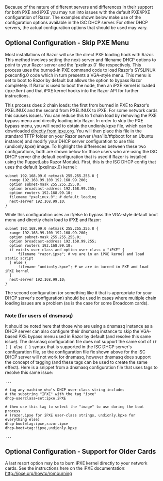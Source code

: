 Because of the nature of different servers and differences in their support for both PXE and iPXE you may run into issues with the default PXE/iPXE configuration of Razor. The examples shown below make use of the configuration options available in the ISC DHCP server.  For other DHCP servers, the actual configuration options that should be used may vary.

## Optional Configuration - Skip PXE Menu

Most installations of Razor will use the direct PXE loading hook with Razor. This method involves setting the next-server and filename DHCP options to point to your Razor server and the 'pxelinux.0' file respectively. This process uses the burned-in PXE command code to load Razor's SYSLINUX pxeconfig.0 code which in turn presents a VGA-style menu. This menu is set to boot to Razor by default but allows the option to bypass Razor completely. If Razor is used to boot the node, then an iPXE kernel is loaded (ipxe.lkrn) and that iPXE kernel hooks into the Razor API for further instructions.

This process does 2 chain loads: the first from burned in PXE to Razor's PXELINUX and the second from PXELINUX to iPXE. For some network cards this causes issues. You can reduce this to 1 chain load by removing the PXE bypass menu and directly loading into Razor. In order to skip the PXE bypass menu, you will need to obtain the undionly.kpxe file, which can be downloaded [directly from ipxe.org](http://boot.ipxe.org/undionly.kpxe). You will then place this file in the standard TFTP folder on your Razor server (/var/lib/tftpboot for an Ubuntu instance) and modify your DHCP server configuration to use this (undionly.kpxe) image. To highlight the differences between these two configurations, both are shown below for those users who are using the ISC DHCP server (the default configuration that is used if Razor is installed using the PuppetLabs Razor Module).  First, this is the ISC DHCP config that uses the default (pxelinux.0) kernel:

```
subnet 192.168.99.0 netmask 255.255.255.0 {
  range 192.168.99.100 192.168.99.200;
  option subnet-mask 255.255.255.0;
  option broadcast-address 192.168.99.255;
  option routers 192.168.99.10;
  filename "pxelinux.0"; # default loading
  next-server 192.168.99.10;
}
```

While this configuration uses an if/else to bypass the VGA-style default boot menu and directly chain load to iPXE and Razor:

```
subnet 192.168.99.0 netmask 255.255.255.0 {
  range 192.168.99.100 192.168.99.200;
  option subnet-mask 255.255.255.0;
  option broadcast-address 192.168.99.255;
  option routers 192.168.99.10;
  if exists user-class and option user-class = "iPXE" {
      filename "razor.ipxe"; # we are in an iPXE kernel and load static script
  } else {
      filename "undionly.kpxe"; # we are in burned in PXE and load iPXE kernel
  }
  next-server 192.168.99.10;
}
```

The second configuration (or something like it that is appropriate for your DHCP server's configuration) should be used in cases where multiple chain loading issues are a problem (as is the case for some Broadcom cards).

### Note (for users of dnsmasq)

It should be noted here that those who are using a dnsmasq instance as a DHCP server can also configure their dnsmasq instance to skip the VGA-based PXE bypass menu used in Razor by default (and resolve this same issue).  The dnsmasq configuration file does not support the same sort of `if { } else { }` syntax that is supported in the ISC DHCP server's configuration file, so the configuration file fix shown above for the ISC DHCP server will not work for dnsmasq, however dnsmasq does support the concept of tagging (and these tags can be used to create the same effect).  Here is a snippet from a dnsmasq configuration file that uses tags to resolve this same issue:

```
...

# tag any machine who's DHCP user-class string includes
# the substring "IPXE" with the tag "ipxe"
dhcp-userclass=set:ipxe,iPXE

# then use this tag to select the "image" to use during the boot process
# (razor.ipxe for iPXE user-class strings, undionly.kpxe for everything else)
dhcp-boot=tag:ipxe,razor.ipxe
dhcp-boot=tag:!ipxe,undionly.kpxe

...
```

## Optional Configuration - Support for Older Cards

A last resort option may be to burn iPXE kernel directly to your network cards. See the instructions here on the iPXE documentation: http://ipxe.org/howto/romburning